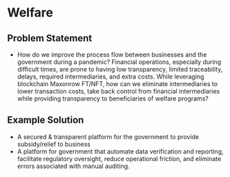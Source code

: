 # Welfare

## Problem Statement
- How do we improve the process flow between businesses and the government during a pandemic? Financial operations, especially during difficult times, are prone to having low transparency, limited traceability,  delays, required intermediaries, and extra costs. While leveraging blockchain Maxonrow FT/NFT, how can we eliminate intermediaries to lower transaction costs, take back control from financial intermediaries while providing transparency to beneficiaries of welfare programs? 

## Example Solution
- A secured & transparent platform for the government to provide subsidy/relief to business
- A platform for government that automate data verification and reporting, facilitate regulatory oversight, reduce operational friction, and eliminate errors associated with manual auditing.
